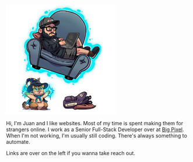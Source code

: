<img
  width="300"
  alt="An illustration of Juan sitting on a coach, coding on his laptop."
  src="https://raw.githubusercontent.com/fourjuaneight/fourjuaneight/master/assets/avatar.png"
/>

Hi, I'm Juan and I like websites. Most of my time is spent making them for strangers online. I work as a Senior Full-Stack Developer over at [Big Pixel](https://thebigpixel.net). When I'm not working, I'm usually still coding. There's always something to automate.

Links are over on the left if you wanna take reach out.